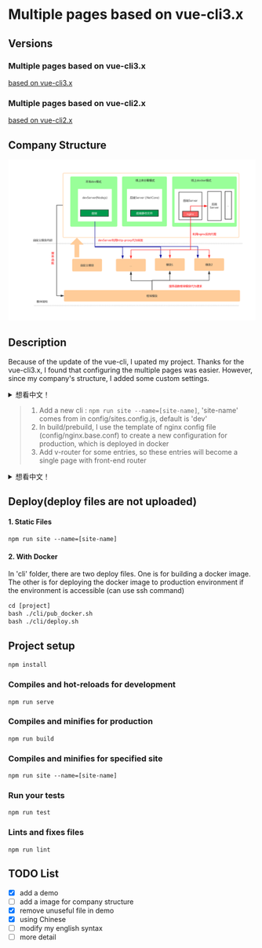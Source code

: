 # Multiple pages based on vue-cli3.x

## Versions
### Multiple pages based on vue-cli3.x
[based on vue-cli3.x](https://github.com/sknightq/vue-mpc/tree/master)
### Multiple pages based on vue-cli2.x
[based on vue-cli2.x](https://github.com/sknightq/vue-mpc/tree/vue-cli2.x)

## Company Structure

![structure](./structure.png)

## Description
Because of the update of the vue-cli, I upated my project. Thanks for the vue-cli3.x, I found that configuring the multiple pages was easier. However, since my company's structure, I added some custom settings.  

<details>
  <summary>想看中文！</summary>
  因为vue-cli的更新，我也更新了我的项目。感谢vue-cli3.x让多页面配置变得更简单了。但是由于我公司架构原因，我增加一些自定义的配置。  
</details>  

> 1. Add a new cli : `npm run site --name=[site-name]`, 'site-name' comes from in config/sites.config.js, default is 'dev'
> 2. In build/prebuild, I use the template of nginx config file (config/nginx.base.conf) to create a new configuration for production, which is deployed in docker
> 3. Add v-router for some entries, so these entries will become a single page with front-end router  
<details>
  <summary>想看中文！</summary>
  <p>1. 增加了一个新命令：npm run site --name=[site-name]，'site-name'来自 config/sites.config.js, 缺省的话就是'dev'</p>  
  <p>2. 在 build/prebuild中，我会利用nginx config模板(config/nginx.base.conf)来生成一个新的用于线上docker里的nginx.conf</p>   
  <p>3. 对于某些入口新增了v-router配置，实现多页面里某个入口单页面</p> 
</details>  

## Deploy(deploy files are not uploaded)  
#### 1. Static Files  
```
npm run site --name=[site-name]
```

#### 2. With Docker 
In 'cli' folder, there are two deploy files. One is for building a docker image. The other is for deploying the docker image to production environment if the environment is accessible (can use ssh command)
``` 
cd [project]
bash ./cli/pub_docker.sh
bash ./cli/deploy.sh
```

## Project setup
```
npm install
```

### Compiles and hot-reloads for development
```
npm run serve
```

### Compiles and minifies for production
```
npm run build
```
### Compiles and minifies for specified site
```
npm run site --name=[site-name]
```

### Run your tests
```
npm run test
```

### Lints and fixes files
```
npm run lint
```
## TODO List
- [x] add a demo
- [ ] add a image for company structure
- [x] remove unuseful file in demo
- [x] using Chinese
- [ ] modify my english syntax
- [ ] more detail
